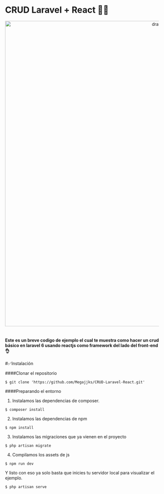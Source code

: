 # CRUD Laravel + React 👨‍💻

<center>
<img src="https://quantizd.com/wp-content/uploads/2018/04/laravel-react.png" alt="drawing" width="1000"/>
</center>

<br>
<h4>Este es un breve codigo de ejemplo el cual te muestra como hacer un crud básico en laravel 6 usando reactjs como framework del lado del front-end 👌</h4>




#✅Instalación


####Clonar el repositorio
~~~
$ git clone 'https://github.com/Megajjks/CRUD-Laravel-React.git'
~~~

####Preparando el entorno

1. Instalamos las dependencias de composer.
~~~
$ composer install
~~~

2. Instalamos las dependencias de npm
~~~
$ npm install
~~~

3. Instalamos las migraciones que ya vienen en el proyecto
~~~
$ php artisan migrate
~~~

4. Compilamos los assets de js
~~~
$ npm run dev
~~~

Y listo con eso ya solo basta que inicies tu servidor local para visualizar el ejemplo.
~~~
$ php artisan serve
~~~
